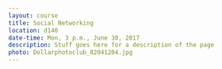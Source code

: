 ```yaml
---
layout: course
title: Social Networking
location: d140
date-time: Mon, 3 p.m., June 30, 2017
description: Stuff goes here for a description of the page
photo: Dollarphotoclub_82041204.jpg
---
```

